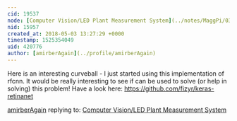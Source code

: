 ```yaml
---
cid: 19537
node: [Computer Vision/LED Plant Measurement System](../notes/MaggPi/03-15-2018/computer-vision-led-plant-measurement-system)
nid: 15957
created_at: 2018-05-03 13:27:29 +0000
timestamp: 1525354049
uid: 420776
author: [amirberAgain](../profile/amirberAgain)
---
```


Here is an interesting curveball - I just started using this implementation of rfcnn. It would be really interesting to see if can be used to solve (or help in solving) this problem!
Have a look here: https://github.com/fizyr/keras-retinanet

[amirberAgain](../profile/amirberAgain) replying to: [Computer Vision/LED Plant Measurement System](../notes/MaggPi/03-15-2018/computer-vision-led-plant-measurement-system)

